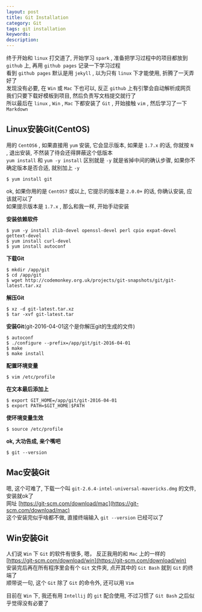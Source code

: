 ```yaml
---
layout: post
title: Git Installation
category: Git
tags: git installation
keywords:
description:
---
```

终于开始和 `linux` 打交道了, 开始学习 `spark` , 准备把学习过程中的项目都放到 `github` 上, 再用 `github pages` 记录一下学习过程  
看到 `github pages` 默认是用 `jekyll` , 以为只有 `linux` 下才能使用, 折腾了一天弄好了  
发现没有必要, 在 `Win` 或 `Mac` 下也可以, 反正 `github` 上有引擎会自动解析成网页
我们只要下载好模板到项目, 然后负责写文档提交就行了  
所以最后在 `linux` , `Win` , `Mac` 下都安装了 `Git` , 开始接触 `vim` , 然后学习了一下 `Markdown`  

## Linux安装Git(CentOS)  

用的 `CentOS6` , 如果直接用 `yum` 安装, 它会显示版本, 如果是 `1.7.x` 的话, 你就按 `N` , 退出安装, 不然装了待会还得屏蔽这个低版本  
`yum install` 和 `yum -y install` 区别就是 `-y` 就是省掉中间的确认步骤, 如果你不确定版本是否合适, 就别加上 `-y`  

```
$ yum install git
```  

ok, 如果你用的是 `CentOS7` 或以上, 它提示的版本是 `2.0.0+` 的话, 你确认安装, 应该就可以了  
如果提示版本是 `1.7.x` , 那么和我一样, 开始手动安装  

**安装依赖软件**  

```
$ yum -y install zlib-devel openssl-devel perl cpio expat-devel gettext-devel
$ yum install curl-devel
$ yum install autoconf
```  

**下载Git**  

```
$ mkdir /app/git
$ cd /app/git
$ wget http://codemonkey.org.uk/projects/git-snapshots/git/git-latest.tar.xz
```  

**解压Git**  

```  
$ xz -d git-latest.tar.xz
$ tar -xvf git-latest.tar
```  

**安装Git**(git-2016-04-01这个是你解压git的生成的文件)  

```  
$ autoconf
$ ./configure --prefix=/app/git/git-2016-04-01
$ make
$ make install
```  

**配置环境变量**  

```
$ vim /etc/profile
```  

**在文本最后添加上**  

```
$ export GIT_HOME=/app/git/git-2016-04-01
$ export PATH=$GIT_HOME:$PATH
```  

**使环境变量生效**  

```
$ source /etc/profile
```  

**ok, 大功告成, 亲个嘴吧**  

```
$ git --version
```  

## Mac安装Git  

嗯, 这个可难了, 下载一个叫 `git-2.6.4-intel-universal-mavericks.dmg` 的文件, 安装就ok了  
网址 [https://git-scm.com/download/mac](https://git-scm.com/download/mac)  
这个安装完似乎啥都不做, 直接终端输入 `git --version` 已经可以了  

## Win安装Git  

人们说 `Win` 下 `Git` 的软件有很多, 嗯， 反正我用的和 `Mac` 上的一样的  
[https://git-scm.com/download/win](https://git-scm.com/download/win)  
安装完后再在所有程序里会有个 `Git` 文件夹, 点开其中的 `Git Bash` 就到 `Git` 的终端了  
顺带说一句, 这个 `Git` 除了 `Git` 的命令外, 还可以用 `Vim`  

目前在 `Win` 下, 我还有用 `Intellij` 的 `git` 配合使用, 不过习惯了 `Git Bash` 之后似乎觉得没有必要了